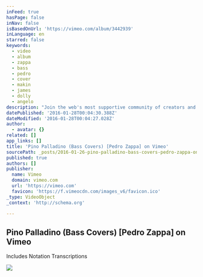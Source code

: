 ```yaml
---
inFeed: true
hasPage: false
inNav: false
isBasedOnUrl: 'https://vimeo.com/album/3442939'
inLanguage: en
starred: false
keywords:
  - video
  - album
  - zappa
  - bass
  - pedro
  - cover
  - makin
  - james
  - dolly
  - angelo
description: "Join the web's most supportive community of creators and get high-quality tools for hosting, sharing, and streaming videos in gorgeous HD with no ads."
datePublished: '2016-01-28T00:04:30.388Z'
dateModified: '2016-01-28T00:04:27.028Z'
author:
  - avatar: {}
related: []
app_links: []
title: 'Pino Palladino (Bass Covers) [Pedro Zappa] on Vimeo'
sourcePath: _posts/2016-01-26-pino-palladino-bass-covers-pedro-zappa-on-vimeo.md
published: true
authors: []
publisher:
  name: Vimeo
  domain: vimeo.com
  url: 'https://vimeo.com'
  favicon: 'https://f.vimeocdn.com/images_v6/favicon.ico'
_type: VideoObject
_context: 'http://schema.org'

---
```

<article style=""><h1>Pino Palladino (Bass Covers) [Pedro Zappa] on Vimeo</h1><p>Includes Notation Transcriptions</p><img src="https://s3-us-west-2.amazonaws.com/the-grid-img/p/4069c46d5ccd6f10508961c7bb23d3726bc9b801.jpg" /></article>